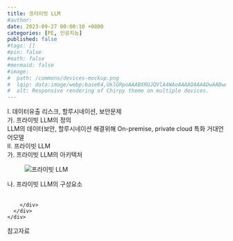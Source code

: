 ```yaml
---
title: 프라이빗 LLM
#author: 
date: 2023-09-27 00:00:10 +0800
categories: [PE, 인공지능]
published: false
#tags: []
#pin: false
#math: false
#mermaid: false
#image:
#  path: /commons/devices-mockup.png
#  lqip: data:image/webp;base64,UklGRpoAAABXRUJQVlA4WAoAAAAQAAAADwAABwAAQUxQSDIAAAARL0AmbZurmr57yyIiqE8oiG0bejIYEQTgqiDA9vqnsUSI6H+oAERp2HZ65qP/VIAWAFZQOCBCAAAA8AEAnQEqEAAIAAVAfCWkAALp8sF8rgRgAP7o9FDvMCkMde9PK7euH5M1m6VWoDXf2FkP3BqV0ZYbO6NA/VFIAAAA
#  alt: Responsive rendering of Chirpy theme on multiple devices.
---
```


<div class="post-wrap">
  <div class="para">
    <div class="para-title">
      I. 데이터유출 리스크, 할루시네이션, 보안문제
    </div>
    <div class="para-cntnt">
      <div class="para">
        <div class="para-title">
          가. 프라이빗 LLM의 정의
        </div>
        <div class="para-cntnt">
            LLM의 데이터보안, 할루시네이션 해결위해 On-premise, private cloud 특화 거대언어모델
        </div>
      </div>
    </div>
  </div>
  
  <div class="para">
    <div class="para-title">
      II. 프라이빗 LLM
    </div>
    <div class="para-cntnt">
      <div class="para">
        <div class="para-title">
          가. 프라이빗 LLM의 아키텍처
        </div>
        <div class="para-cntnt">
          <figure class="post-figure">
            <img src="/assets/img/posts/프라이빗-LLM.png" alt="프라이빗 LLM">
<!--            <figcaption>Source: Unveiling the Metaverse: Exploring Emerging Trends, Multifaceted Perspectives, and Future Challenges</figcaption>-->
          </figure>
        </div>
      </div>
      <div class="para">
        <div class="para-title">
          나. 프라이빗 LLM의 구성요소
        </div>
        <div class="para-cntnt">
          <table class="post-table">
          </table>
          
        </div>
      </div>
    </div>
  </div>

  <div class="refr-wrap">
    <div class="refr-title">
        참고자료
    </div>
    <ol class="refr-list">
    <!--    <li>(나현식, 최대선) <a target="_blank" href="https://scienceon.kisti.re.kr/commons/util/originalView.do?cn=JAKO202225948430499&oCn=JAKO202225948430499&dbt=JAKO&journal=NJOU00291864">메타버스 보안 위협 요소 및 대응 방안 검토</a></li>-->
    <!--    <li>(M. Uddin, S. Manickam, H. Ullah, M. Obaidat and A. Dandoush) <a target="_blank" href="https://ieeexplore.ieee.org/abstract/document/10138386">Unveiling the Metaverse: Exploring Emerging Trends, Multifaceted Perspectives, and Future Challenges</a></li>-->
    </ol>
  </div>
</div>
